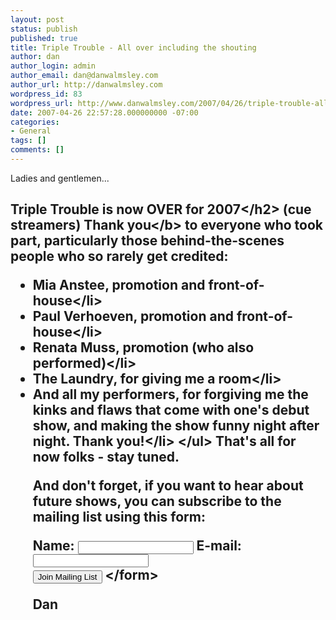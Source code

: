 ```yaml
---
layout: post
status: publish
published: true
title: Triple Trouble - All over including the shouting
author: dan
author_login: admin
author_email: dan@danwalmsley.com
author_url: http://danwalmsley.com
wordpress_id: 83
wordpress_url: http://www.danwalmsley.com/2007/04/26/triple-trouble-all-over-including-all-the-shouting/
date: 2007-04-26 22:57:28.000000000 -07:00
categories:
- General
tags: []
comments: []
---
```

Ladies and gentlemen...
<h2>Triple Trouble is now OVER for 2007<&#47;h2>
(cue streamers)
<b>Thank you<&#47;b> to everyone who took part, particularly those behind-the-scenes people who so rarely get credited:
<ul>
<li>Mia Anstee, promotion and front-of-house<&#47;li>
<li>Paul Verhoeven, promotion and front-of-house<&#47;li>
<li>Renata Muss, promotion (who also performed)<&#47;li> 
<li>The Laundry, for giving me a room<&#47;li>
<li>And all my performers, for forgiving me the kinks and flaws that come with one's debut show, and making the show funny night after night. Thank you!<&#47;li>
<&#47;ul>
That's all for now folks - stay tuned.

And don't forget, if you want to hear about future shows, you can subscribe to the mailing list using this form:
<form method="post" action="http:&#47;&#47;scripts.dreamhost.com&#47;add_list.cgi"><input type="hidden" name="list" value="newsletter@danwalmsley.com" &#47;><input type="hidden" name="domain" value="danwalmsley.com" &#47;><input type="hidden" name="emailit" value="1" &#47;>
Name: <input name="name" &#47;>
E-mail: <input name="email" &#47;><br &#47;>
<input type="submit" name="submit" value="Join Mailing List" &#47;>
<&#47;form>

Dan
